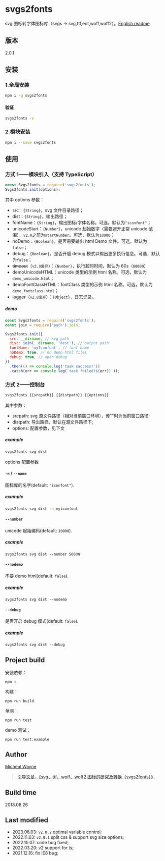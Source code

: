 # svgs2fonts

svg 图标转字体图标库（svgs -> svg,ttf,eot,woff,woff2）。[English readme](./README-en.md)

## 版本

2.0.1

## 安装

### 1.全局安装

```sh
npm i -g svgs2fonts
```

#### 验证

```sh
svgs2fonts -v
```

### 2.模块安装

```sh
npm i --save svgs2fonts
```

## 使用

### 方式 1——模块引入（支持 TypeScript）

```js
const Svgs2fonts = require('svgs2fonts');
Svgs2fonts.init(options);
```

其中 options 参数：

- src：`{String}`，svg 文件目录路径；
- dist：`{String}`，输出路径；
- fontName：`{String}`，输出图标/字体名称。可选，默认为`"iconfont"`；
- unicodeStart：`{Number}`，unicode 起始数字（需要避开正常 unicode 范围），`v2.0`之前为`startNumber`。可选，默认为`10000`；
- noDemo：`{Boolean}`，是否需要输出 html Demo 文件。可选，默认为`false`；
- debug：`{Boolean}`，是否开启 debug 模式以输出更多执行信息。可选，默认为`false`；
- ~~timeout~~（`v2.0废弃`）：`{Number}`，执行超时时间，默认为 60s（`60000`）
- demoUnicodeHTML：unicode 类型的示例 html 名称。可选，默认为`demo_unicode.html`；
- demoFontClassHTML：fontClass 类型的示例 html 名称。可选，默认为`demo_fontclass.html`；
- ~~logger~~（`v2.0废弃`）：`{Object}`，日志记录。

##### demo

```js
const Svgs2fonts = require('svgs2fonts');
const join = require('path').join;

Svgs2fonts.init({
  src: __dirname, // svg path
  dist: join(__dirname, 'dest'), // output path
  fontName: 'myIconfont', // font name
  noDemo: true, // no demo html files
  debug: true, // open debug
})
  .then(() => console.log('task success!'))
  .catch(err => console.log(`task failed(${err})`));
```

### 方式 2——控制台

```sh
svgs2fonts {{srcpath}} {{distpath}} {{options}}
```

其中参数：

- srcpath: svg 源文件路径（相对当前窗口环境），传""时为当前窗口路径;
- distpath: 导出路径，默认在源文件路径下;
- options: 配置参数，见下文

##### example

```sh
svgs2fonts svg dist
```

options 配置参数

#### `-n` / `--name`

图标库的名字(default: `"iconfont"`).

##### example

```sh
svgs2fonts svg dist -n myiconfont
```

#### `--number`

unicode 起始编码(default: `10000`).

##### example

```
svgs2fonts svg dist --number 50000
```

#### `--nodemo`

不要 demo html(default: `false`).

##### example

```
svgs2fonts svg dist --nodemo
```

#### `--debug`

是否开启 debug 模式(default: `false`).

##### example

```
svgs2fonts svg dist --debug
```

## Project build

安装依赖：

```
npm i
```

构建：

```
npm run build
```

单测：

```
npm run test
```

demo 测试：

```
npm run test:example
```

## Author

[Micheal Wayne](mailto:michealwayne@163.com)

> [引导文章-《svg、ttf、woff、woff2 图标的研究及转换（svgs2fonts）》](http://blog.michealwayne.cn/2018/07/26/notes/%E3%80%90%E7%AC%94%E8%AE%B0%E3%80%91%E7%94%B1iconfont%E5%BC%95%E8%B5%B7%E7%9A%84svg%E3%80%81ttf%E3%80%81woff%E3%80%81woff2%E5%9B%BE%E6%A0%87%E7%9A%84%E7%A0%94%E7%A9%B6%E5%8F%8A%E5%85%B6%E8%BD%AC%E6%8D%A2/)

## Build time

2018.08.26

## Last modified

- 2023.06.03: `v2.0.2` optimal variable control;
- 2022.11.03: `v2.0.1` split css & support svg size options;
- 2022.10.07: code bug fixed;
- 2022.03.20: v2 support for ts;
- 2021.12.16: fix IE8 bug;

